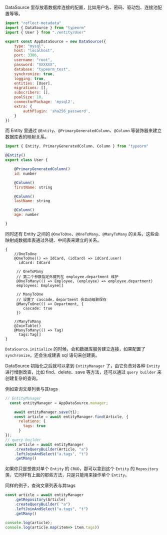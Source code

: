 DataSource 里存放着数据库连接的配置，比如用户名、密码、驱动包、连接池配置等等。
```js
import "reflect-metadata"
import { DataSource } from "typeorm"
import { User } from "./entity/User"

export const AppDataSource = new DataSource({
    type: "mysql",
    host: "localhost",
    port: 3306,
    username: "root",
    password: "XXXXXX",
    database: "typeorm_test",
    synchronize: true,
    logging: true,
    entities: [User],
    migrations: [],
    subscribers: [],
    poolSize: 10,
    connectorPackage: 'mysql2',
    extra: {
        authPlugin: 'sha256_password',
    }
})

```

而 Entity 里通过 `@Entity`、`@PrimaryGeneratedColumn`、`@Column` 等装饰器来建立数据库表的映射关系。
```js
import { Entity, PrimaryGeneratedColumn, Column } from "typeorm"

@Entity()
export class User {

    @PrimaryGeneratedColumn()
    id: number

    @Column()
    firstName: string

    @Column()
    lastName: string

    @Column()
    age: number

}

```
同时还有 Entity 之间的 `@OneToOne`、`@OneToMany`、`@ManyToMany` 的关系，这些会映射成数据库表通过外键、中间表来建立的关系。
```
{
    //OneToOne
    @OneToOne(() => IdCard, (idCard) => idCard.user)
      idCard: IdCard
     
     // OneToMany
     // 第二个参数指定外键列在 employee.department 维护
     @OneToMany(() => Employee, (employee) => employee.department) 
     employees: Employee[]
     
     // ManyToOne
     // 设置了 cascade，department 会自动级联保存
     @ManyToOne(() => Department, {
        cascade: true
     })
      
    //ManyToMany   
    @JoinTable()
    @ManyToMany(() => Tag)
      tags:Tag[]
}
```
`DataSource.initialize` 的时候，会和数据库服务建立连接，如果配置了 `synchronize`，还会生成建表 sql 语句来创建表。

DataSource 初始化之后就可以拿到 `EntityManager` 了，由它负责对各种 `Entity` 进行增删改查，比如 find、delete、save 等方法，还可以通过 `query builder` 来创建复杂的查询。

例如查询文章列表与其tags
```js
// EntityManager
  const entityManager = AppDataSource.manager;

    await entityManager.save(t1);
    const article = await entityManager.find(Article, {
      relations: {
        tags: true
      }
});
// query builder   
const article = await entityManager
    .createQueryBuilder(Article, "a")
    .leftJoinAndSelect("a.tags", "t")
    .getMany()
```
如果你只是想做对单个 `Entity` 的 `CRUD`，那可以拿到这个 `Entity` 的 `Repository` 类，它同样有上面的那些方法，只是只能用来操作单个 `Entity`。

同样的例子，查询文章列表与其tags
```js
const article = await entityManager
    .getRepository(Article)
    .createQueryBuilder( "a")
    .leftJoinAndSelect("a.tags", "t")
    .getMany()

console.log(article);
console.log(article.map(item=> item.tags))
```